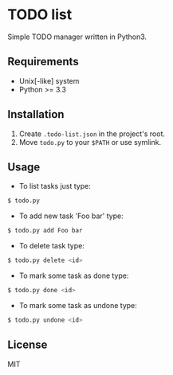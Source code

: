 # TODO list

Simple TODO manager written in Python3.

## Requirements
- Unix[-like] system
- Python >= 3.3

## Installation
1. Create `.todo-list.json` in the project's root.
2. Move `todo.py` to your `$PATH` or use symlink.

## Usage
* To list tasks just type:
```bash
$ todo.py
```
* To add new task 'Foo bar' type:
```bash
$ todo.py add Foo bar
```
* To delete task type:
```bash
$ todo.py delete <id>
```
* To mark some task as done type:
```bash
$ todo.py done <id>
```
* To mark some task as undone type:
```bash
$ todo.py undone <id>
```

## License
MIT
